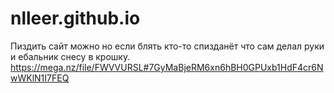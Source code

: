 # nlleer.github.io
Пиздить сайт можно но если блять кто-то спизданёт что сам делал руки и ебальник снесу в крошку.
https://mega.nz/file/FWVVURSL#7GyMaBjeRM6xn6hBH0GPUxb1HdF4cr6NwWKlN1I7FEQ
